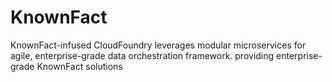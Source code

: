 # KnownFact
KnownFact-infused CloudFoundry leverages modular microservices for agile, enterprise-grade data orchestration framework. providing enterprise-grade KnownFact solutions
